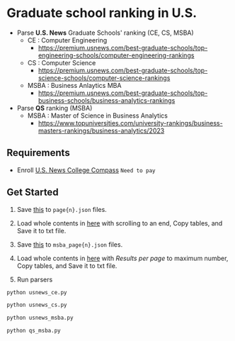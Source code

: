 # Graduate school ranking in U.S.
- Parse **U.S. News** Graduate Schools' ranking (CE, CS, MSBA)
  - CE : Computer Engineering
    - https://premium.usnews.com/best-graduate-schools/top-engineering-schools/computer-engineering-rankings
  - CS : Computer Science
    - https://premium.usnews.com/best-graduate-schools/top-science-schools/computer-science-rankings
  - MSBA : Business Anlaytics MBA
    - https://premium.usnews.com/best-graduate-schools/top-business-schools/business-analytics-rankings
- Parse **QS** ranking (MSBA)
  - MSBA : Master of Science in Business Analytics
    - https://www.topuniversities.com/university-rankings/business-masters-rankings/business-analytics/2023

## Requirements
- Enroll [U.S. News College Compass](https://www.usnews.com/usnews/store/college_compass) `Need to pay`

## Get Started
1. Save [this](https://premium.usnews.com/best-graduate-schools/api/search?format=json&program=top-engineering-schools&specialty=computer-engineering&_mode=table&_page=1) to `page{n}.json` files.

2. Load whole contents in [here](https://premium.usnews.com/best-graduate-schools/top-science-schools/computer-science-rankings?_sort=rank-asc) with scrolling to an end, Copy tables, and Save it to txt file.

3. Save [this](https://premium.usnews.com/best-graduate-schools/api/search?format=json&program=top-business-schools&specialty=business-analytics&_mode=table&_page=1) to `msba_page{n}.json` files.

4. Load whole contents in [here](https://www.topuniversities.com/university-rankings/business-masters-rankings/business-analytics/2023) with *Results per page* to maximum number, Copy tables, and Save it to txt file.

5. Run parsers
```python
python usnews_ce.py

python usnews_cs.py

python usnews_msba.py

python qs_msba.py
```
